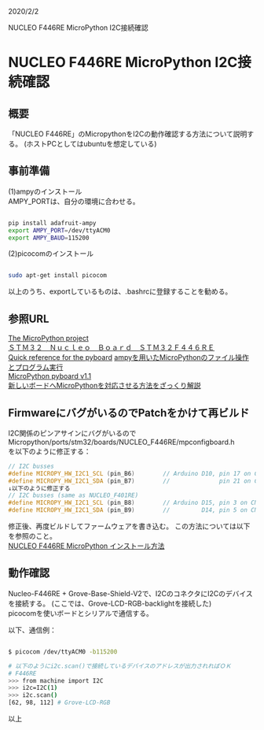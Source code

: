 
2020/2/2

NUCLEO F446RE MicroPython I2C接続確認
# NUCLEO F446RE MicroPython I2C接続確認

## 概要
「NUCLEO F446RE」のMicropythonをI2Cの動作確認する方法について説明する。
(ホストPCとしてはubuntuを想定している)

## 事前準備
(1)ampyのインストール   
AMPY_PORTは、自分の環境に合わせる。
```bash

pip install adafruit-ampy
export AMPY_PORT=/dev/ttyACM0
export AMPY_BAUD=115200
```
(2)picocomのインストール
```bash

sudo apt-get install picocom
```
以上のうち、exportしているものは、.bashrcに登録することを勧める。


## 参照URL
[The MicroPython project](https://github.com/micropython/micropython)     
[ＳＴＭ３２　Ｎｕｃｌｅｏ　Ｂｏａｒｄ　ＳＴＭ３２Ｆ４４６ＲＥ](http://akizukidenshi.com/catalog/g/gM-10176/)   
[Quick reference for the pyboard](http://docs.micropython.org/en/latest/pyboard/quickref.html)
[ampyを用いたMicroPythonのファイル操作とプログラム実行](https://blog.goediy.com/?p=335)    
[MicroPython pyboard v1.1](https://www.switch-science.com/catalog/3488/)   
[新しいボードへMicroPythonを対応させる方法をざっくり解説](https://blog.boochow.com/article/mp-stm-nucleo-l432kc.html)   


## FirmwareにバグがいるのでPatchをかけて再ビルド
I2C関係のピンアサインにバグがいるので  
Micropython/ports/stm32/boards/NUCLEO_F446RE/mpconfigboard.h   
を以下のように修正する：

```c++
// I2C busses
#define MICROPY_HW_I2C1_SCL (pin_B6)        // Arduino D10, pin 17 on CN10
#define MICROPY_HW_I2C1_SDA (pin_B7)        //              pin 21 on CN7
↓以下のように修正する
// I2C busses (same as NUCLEO_F401RE)
#define MICROPY_HW_I2C1_SCL (pin_B8)        // Arduino D15, pin 3 on CN10
#define MICROPY_HW_I2C1_SDA (pin_B9)        //         D14, pin 5 on CN10
```
修正後、再度ビルドしてファームウェアを書き込む。
この方法については以下を参照のこと。  
[NUCLEO F446RE MicroPython インストール方法](https://beta-notes.way-nifty.com/blog/2020/01/post-459022.html)   

## 動作確認
Nucleo-F446RE + Grove-Base-Shield-V2で、I2CのコネクタにI2Cのデバイスを接続する。
(ここでは、Grove-LCD-RGB-backlightを接続した)  
picocomを使いボードとシリアルで通信する。

以下、通信例：
```bash

$ picocom /dev/ttyACM0 -b115200

# 以下のようにi2c.scan()で接続しているデバイスのアドレスが出力されればＯＫ
# F446RE
>>> from machine import I2C
>>> i2c=I2C(1)
>>> i2c.scan()
[62, 98, 112] # Grove-LCD-RGB

```

以上
